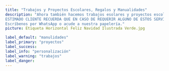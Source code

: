 ```yaml
---
title: "Trabajos y Proyectos Escolares, Regalos y Manualidades"
description: "Ahora también hacemos trabajos esolares y proyectos escolares (maquetas, trabajos a computadora...), regalos con algún tipo de referencia, manualidades, etc.
ESTIMADO CLIENTE RECUERDA QUE EN CASO DE REQUERIR ALGUNO DE ESTOS SERVICIOS DEBES TOMAR EN CUENTA QUE SE TE COBRARÁ POR EL TIEMPO QUE TOME HACERLO, EL MATERIAL Y LA MANO DE OBRA. RECUERDA TAMBIÉN HACER TU PEDIDO CON TIEMPO.
Escríbenos por WhatsApp o acude a nuestra papelería."
picture: Etiqueta Horizontal Feliz Navidad Ilustrada Verde.jpg

label_default: "manulidades" 
label_primary: "proyectos"
label_success: 
label_info: "personalización"
label_warning: "trabajos"
label_danger: 
---
```

